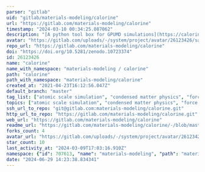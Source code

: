 ```yaml
---
parser: "gitlab"
uid: "gitlab/materials-modeling/calorine"
url: "https://gitlab.com/materials-modeling/calorine"
timestamp: "2024-03-10 00:34:25.087062"
description: "[A python tool box for GPUMD simulations](https://calorine.materialsmodeling.org/)"
avatar: "https://gitlab.com/uploads/-/system/project/avatar/26123426/salamander.png"
repo_url: "https://gitlab.com/materials-modeling/calorine"
doi: "https://doi.org/10.5281/zenodo.10723374"
id: 26123426
name: "calorine"
name_with_namespace: "materials-modeling / calorine"
path: "calorine"
path_with_namespace: "materials-modeling/calorine"
created_at: "2021-04-23T16:12:56.047Z"
default_branch: "master"
tag_list: ["atomic scale simulation", "condensed matter physics", "force constants", "gpumd", "hiphive", "machine learning potentials", "molecular dynamics", "neural network potentials", "phonons", "physics", "python", "thermal conductivity", "thermal transport"]
topics: ["atomic scale simulation", "condensed matter physics", "force constants", "gpumd", "hiphive", "machine learning potentials", "molecular dynamics", "neural network potentials", "phonons", "physics", "python", "thermal conductivity", "thermal transport"]
ssh_url_to_repo: "git@gitlab.com:materials-modeling/calorine.git"
http_url_to_repo: "https://gitlab.com/materials-modeling/calorine.git"
web_url: "https://gitlab.com/materials-modeling/calorine"
readme_url: "https://gitlab.com/materials-modeling/calorine/-/blob/master/README.rst"
forks_count: 4
avatar_url: "https://gitlab.com/uploads/-/system/project/avatar/26123426/salamander.png"
star_count: 10
last_activity_at: "2024-03-09T17:03:16.910Z"
namespace: {"id": 707613, "name": "materials-modeling", "path": "materials-modeling", "kind": "group", "full_path": "materials-modeling", "parent_id": null, "avatar_url": "/uploads/-/system/group/avatar/707613/CBM_Logo.svg.png", "web_url": "https://gitlab.com/groups/materials-modeling"}
date: "2024-06-29 14:23:38.834341"
---
```

